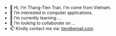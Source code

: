 - 👋 Hi, I’m Thang-Tien Tran. I'm come from Vietnam.
- 👀 I’m interested in computer applications.
- 🌱 I’m currently learning ...
- 💞️ I’m looking to collaborate on ...
- 📫 Kindly contact me via: tien@email.com

<!---
Tien3T/Tien3T is a ✨ special ✨ repository because its `README.md` (this file) appears on your GitHub profile.
You can click the Preview link to take a look at your changes.
--->
